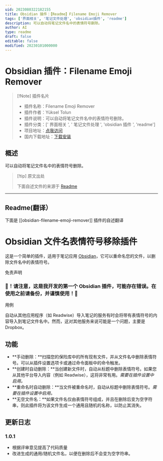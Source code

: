```yaml
---
uid: 2023080322182155
title: Obsidian 插件：【Readme】Filename Emoji Remover
tags: ['界面相关', '笔记文件处理', 'obsidian插件', 'readme']
description: 可以自动将笔记文件名中的表情符号删除。
author: AI
type: readme
draft: false
editable: false
modified: 20230101000000
---
```


# Obsidian 插件：Filename Emoji Remover

> [!Note] 插件名片
> - 插件名称：Filename Emoji Remover
> - 插件作者：Yüksel Tolun
> - 插件说明：可以自动将笔记文件名中的表情符号删除。
> - 插件分类：[' 界面相关 ', ' 笔记文件处理 ', 'obsidian 插件 ', 'readme']
> - 项目地址：[点我访问](https://github.com/YTolun/obsidian-filename-emoji-remover)
> - 国内下载地址：[下载安装](https://pkmer.cn/products/plugin/pluginMarket/?obsidian-filename-emoji-remover)

## 概述

可以自动将笔记文件名中的表情符号删除。

> [!tip] 原文出处
>
>下面自述文件的来源于 [Readme](https://ghproxy.net/https://raw.githubusercontent.com/YTolun/obsidian-filename-emoji-remover/master/README.md)
>

---

## Readme(翻译）

下面是 [[obsidian-filename-emoji-remover]] 插件的自述翻译

# Obsidian 文件名表情符号移除插件

这是一个简单的插件，适用于笔记应用 [Obsidian](https://obsidian.md)，它可以重命名您的文件，以删除文件名中的表情符号。

免责声明

### 🔴！请注意，这是我开发的第一个 Obsidian 插件，可能存在错误。在使用之前请备份，并谨慎使用！🔴

用例

自动从其他应用程序（如 Readwise）导入笔记的服务有时会将带有表情符号的内容导入到笔记文件名中。然而，这对其他服务来说可能是一个问题，主要是 Dropbox。

## 功能

- **手动删除：**扫描您的保险库中的所有现有文件，并从文件名中删除表情符号。可以从插件设置选项卡或通过命令面板中的命令触发。
- **创建时自动删除：**当创建新文件时，自动从标题中删除表情符号。如果您从其他平台导入内容（例如 Readwise），这将非常有用。_需要在插件设置中启用。_
- **重命名时自动删除：**当文件被重命名时，自动从标题中删除表情符号。_需要在插件设置中启用。_
- **无空文件名：**如果文件名仅由表情符号组成，并且在删除后变为空字符串，则此插件将为该文件生成一个通用且随机的名称，以防止其消失。

## 更新日志

### 1.0.1

- 根据评审意见提高了代码质量
- 改进生成的通用/随机文件名，以便在删除后不会变为空字符串。



